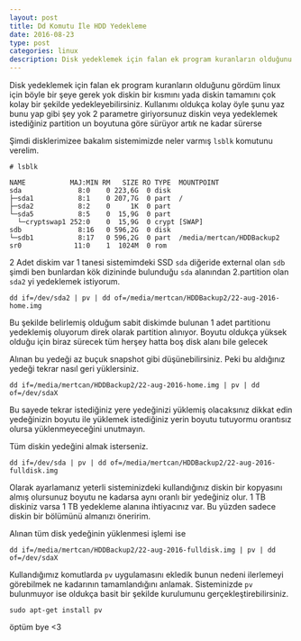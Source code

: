 ```yaml
---
layout: post
title: Dd Komutu İle HDD Yedekleme
date: 2016-08-23
type: post
categories: linux
description: Disk yedeklemek için falan ek program kuranların olduğunu gördüm linux için böyle bir şeye gerek yok diskin bir kısmını yada diskin tamamını çok kolay bir şekilde
---
```


Disk yedeklemek için falan ek program kuranların olduğunu gördüm linux için böyle bir şeye gerek yok diskin bir kısmını yada diskin tamamını çok kolay bir şekilde yedekleyebilirsiniz. Kullanımı oldukça kolay öyle şunu yaz bunu yap gibi şey yok 2 parametre giriyorsunuz diskin veya yedeklemek istediğiniz partition un boyutuna göre sürüyor artık ne kadar sürerse

Şimdi disklerimizee bakalım sistemimizde neler varmış `lsblk` komutunu verelim.

```console
# lsblk

NAME           MAJ:MIN RM   SIZE RO TYPE  MOUNTPOINT
sda              8:0    0 223,6G  0 disk  
├─sda1           8:1    0 207,7G  0 part  /
├─sda2           8:2    0     1K  0 part  
└─sda5           8:5    0  15,9G  0 part  
  └─cryptswap1 252:0    0  15,9G  0 crypt [SWAP]
sdb              8:16   0 596,2G  0 disk  
└─sdb1           8:17   0 596,2G  0 part  /media/mertcan/HDDBackup2
sr0             11:0    1  1024M  0 rom   
```

2 Adet diskim var 1 tanesi sistemimdeki SSD `sda` diğeride external olan `sdb` şimdi ben bunlardan kök dizininde bulunduğu `sda` alanından 2.partition olan `sda2` yi yedeklemek istiyorum.

```console
dd if=/dev/sda2 | pv | dd of=/media/mertcan/HDDBackup2/22-aug-2016-home.img
```

Bu şekilde belirlemiş olduğum sabit diskimde bulunan 1 adet partitionu yedeklemiş oluyorum direk olarak partition alınıyor. Boyutu oldukça yüksek olduğu için biraz sürecek tüm herşey hatta boş disk alanı bile gelecek

Alınan bu yedeği az buçuk snapshot gibi düşünebilirsiniz. Peki bu aldığınız yedeği tekrar nasıl geri yüklersiniz.

```console
dd if=/media/mertcan/HDDBackup2/22-aug-2016-home.img | pv | dd of=/dev/sdaX
```

Bu sayede tekrar istediğiniz yere yedeğinizi yüklemiş olacaksınız dikkat edin yedeğinizin boyutu ile yüklemek istediğiniz yerin boyutu tutuyormu orantısız olursa yüklenmeyeceğini unutmayın.

Tüm diskin yedeğini almak isterseniz.

```console
dd if=/dev/sda | pv | dd of=/media/mertcan/HDDBackup2/22-aug-2016-fulldisk.img
```

Olarak ayarlamanız yeterli sisteminizdeki kullandığınız diskin bir kopyasını almış olursunuz boyutu ne kadarsa aynı oranlı bir yedeğiniz olur. 1 TB diskiniz varsa 1 TB yedekleme alanına ihtiyacınız var. Bu yüzden sadece diskin bir bölümünü almanızı öneririm.

Alınan tüm disk yedeğinin yüklenmesi işlemi ise

```console
dd if=/media/mertcan/HDDBackup2/22-aug-2016-fulldisk.img | pv | dd of=/dev/sdaX
```

Kullandığımız komutlarda `pv` uygulamasını ekledik bunun nedeni ilerlemeyi görebilmek ne kadarının tamamlandığını anlamak. Sisteminizde `pv` bulunmuyor ise oldukça basit bir şekilde kurulumunu gerçekleştirebilirsiniz.

```console
sudo apt-get install pv
```

öptüm bye <3
